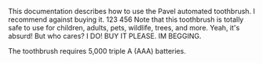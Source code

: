 This documentation describes how to use the Pavel 
automated toothbrush. I recommend against buying it.
123
456
Note that this toothbrush is totally safe to use for children,
adults, pets, wildlife, trees, and more. Yeah, it's absurd! But who cares? I DO! BUY IT PLEASE. IM BEGGING.

The toothbrush requires 5,000 triple A (AAA) batteries.